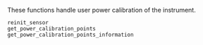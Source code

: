 These functions handle user power calibration of the instrument.

```@docs
reinit_sensor
get_power_calibration_points
get_power_calibration_points_information
```
